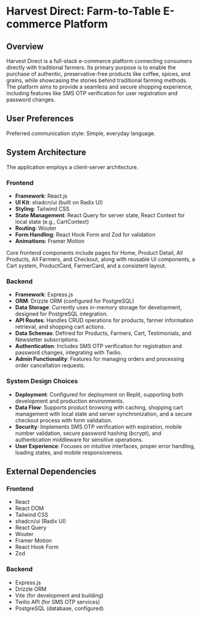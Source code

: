 # Harvest Direct: Farm-to-Table E-commerce Platform

## Overview

Harvest Direct is a full-stack e-commerce platform connecting consumers directly with traditional farmers. Its primary purpose is to enable the purchase of authentic, preservative-free products like coffee, spices, and grains, while showcasing the stories behind traditional farming methods. The platform aims to provide a seamless and secure shopping experience, including features like SMS OTP verification for user registration and password changes.

## User Preferences

Preferred communication style: Simple, everyday language.

## System Architecture

The application employs a client-server architecture.

### Frontend
- **Framework**: React.js
- **UI Kit**: shadcn/ui (built on Radix UI)
- **Styling**: Tailwind CSS
- **State Management**: React Query for server state, React Context for local state (e.g., CartContext)
- **Routing**: Wouter
- **Form Handling**: React Hook Form and Zod for validation
- **Animations**: Framer Motion

Core frontend components include pages for Home, Product Detail, All Products, All Farmers, and Checkout, along with reusable UI components, a Cart system, ProductCard, FarmerCard, and a consistent layout.

### Backend
- **Framework**: Express.js
- **ORM**: Drizzle ORM (configured for PostgreSQL)
- **Data Storage**: Currently uses in-memory storage for development, designed for PostgreSQL integration.
- **API Routes**: Handles CRUD operations for products, farmer information retrieval, and shopping cart actions.
- **Data Schemas**: Defined for Products, Farmers, Cart, Testimonials, and Newsletter subscriptions.
- **Authentication**: Includes SMS OTP verification for registration and password changes, integrating with Twilio.
- **Admin Functionality**: Features for managing orders and processing order cancellation requests.

### System Design Choices
- **Deployment**: Configured for deployment on Replit, supporting both development and production environments.
- **Data Flow**: Supports product browsing with caching, shopping cart management with local state and server synchronization, and a secure checkout process with form validation.
- **Security**: Implements SMS OTP verification with expiration, mobile number validation, secure password hashing (bcrypt), and authentication middleware for sensitive operations.
- **User Experience**: Focuses on intuitive interfaces, proper error handling, loading states, and mobile responsiveness.

## External Dependencies

### Frontend
- React
- React DOM
- Tailwind CSS
- shadcn/ui (Radix UI)
- React Query
- Wouter
- Framer Motion
- React Hook Form
- Zod

### Backend
- Express.js
- Drizzle ORM
- Vite (for development and building)
- Twilio API (for SMS OTP services)
- PostgreSQL (database, configured)